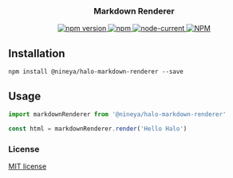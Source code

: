 <h3 align="center">Markdown Renderer</h3>

<p align="center">
  <a href="https://www.npmjs.com/package/@nineya/halo-markdown-renderer">
    <img src="https://img.shields.io/npm/v/@nineya/halo-markdown-renderer.svg" alt="npm version"/>
  </a>
  <a href="https://www.npmjs.com/package/@nineya/halo-markdown-renderer">
      <img alt="npm" src="https://img.shields.io/npm/dm/@nineya/halo-markdown-renderer" alt="Downloads"/>
  </a>
  <a href="https://github.com/nineya/halo-sdk-js/blob/master/packages/markdown-renderer/package.json">
      <img alt="node-current" src="https://img.shields.io/node/v/@nineya/halo-markdown-renderer?color=blue">
  </a>
  <a href="https://github.com/nineya/halo-sdk-js/blob/master/LICENSE">
    <img alt="NPM" src="https://img.shields.io/npm/l/@nineya/halo-markdown-renderer" alt="LICENSE">
  </a>
</p>

## Installation

```shell
npm install @nineya/halo-markdown-renderer --save
```

## Usage

```javascript
import markdownRenderer from '@nineya/halo-markdown-renderer'

const html = markdownRenderer.render('Hello Halo')
```

### License

[MIT license](../../LICENSE)
